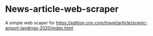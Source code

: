 # News-article-web-scraper
A simple web scaper for https://edition.cnn.com/travel/article/scenic-airport-landings-2020/index.html

